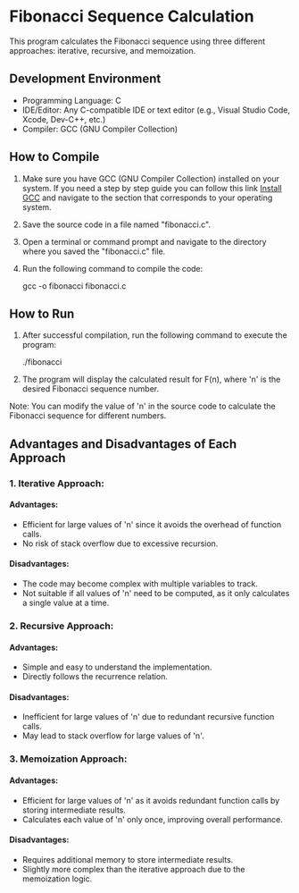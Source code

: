# Fibonacci Sequence Calculation 

This program calculates the Fibonacci sequence using three different approaches: iterative, recursive, and memoization.

## Development Environment 

* Programming Language: C
* IDE/Editor: Any C-compatible IDE or text editor (e.g., Visual Studio Code, Xcode, Dev-C++, etc.)
* Compiler: GCC (GNU Compiler Collection)

## How to Compile 

1. Make sure you have GCC (GNU Compiler Collection) installed on your system. If you need a step by step guide you can follow this link [Install GCC](https://www.guru99.com/c-gcc-install.html) and navigate to the section that corresponds to your operating system.
2. Save the source code in a file named "fibonacci.c".
3. Open a terminal or command prompt and navigate to the directory where you saved the "fibonacci.c" file.
4. Run the following command to compile the code:

    gcc -o fibonacci fibonacci.c

## How to Run 

1. After successful compilation, run the following command to execute the program:

    ./fibonacci
            
2. The program will display the calculated result for F(n), where 'n' is the desired Fibonacci sequence number.

Note: You can modify the value of 'n' in the source code to calculate the Fibonacci sequence for different numbers.

## Advantages and Disadvantages of Each Approach 

### 1. Iterative Approach:
#### Advantages: 
- Efficient for large values of 'n' since it avoids the overhead of function calls.
- No risk of stack overflow due to excessive recursion.
#### Disadvantages: 
- The code may become complex with multiple variables to track.
- Not suitable if all values of 'n' need to be computed, as it only calculates a single value at a time.

### 2. Recursive Approach:
#### Advantages: 
- Simple and easy to understand the implementation.
- Directly follows the recurrence relation.
#### Disadvantages: 
- Inefficient for large values of 'n' due to redundant recursive function calls.
- May lead to stack overflow for large values of 'n'.

### 3. Memoization Approach:
#### Advantages: 
- Efficient for large values of 'n' as it avoids redundant function calls by storing intermediate results.
- Calculates each value of 'n' only once, improving overall performance.
#### Disadvantages: 
- Requires additional memory to store intermediate results.
- Slightly more complex than the iterative approach due to the memoization logic.
   